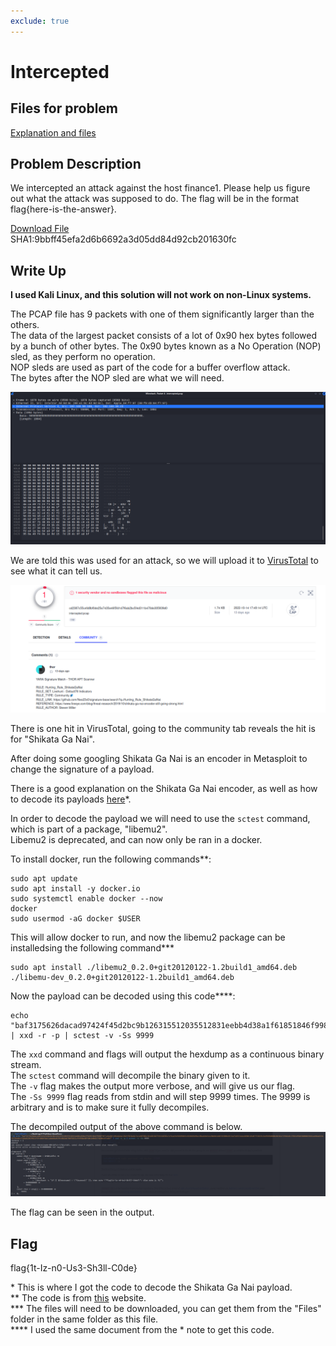 ```yaml
---
exclude: true
---
```

# Intercepted

## Files for problem
[Explanation and files](../Files/Files.html)

## Problem Description

We intercepted an attack against the host finance1. Please help us figure out what the attack was supposed to do. The flag will be in the format flag{here-is-the-answer}.

[Download File](https://tinyurl.com/he24hwmv)  
SHA1:9bbff45efa2d6b6692a3d05dd84d92cb201630fc


## Write Up

<b>I used Kali Linux, and this solution will not work on non-Linux systems.</b>

The PCAP file has 9 packets with one of them significantly larger than the others.  
The data of the largest packet consists of a lot of 0x90 hex bytes followed by a bunch of other bytes.
The 0x90 bytes known as a No Operation (NOP) sled, as they perform no operation.  
NOP sleds are used as part of the code for a buffer overflow attack.  
The bytes after the NOP sled are what we will need.

![NOP Sled and code](NOPSled.PNG "Hex values for NOP sled and code")



We are told this was used for an attack, so we will upload it to [VirusTotal](https://www.virustotal.com/gui/home/upload) to see what it can tell us.  

![VT Output](VTShikataGaNai.PNG "VT Output")



There is one hit in VirusTotal, going to the community tab reveals the hit is for "Shikata Ga Nai".

After doing some googling Shikata Ga Nai is an encoder in Metasploit to change the signature of a payload.

There is a good explanation on the Shikata Ga Nai encoder, as well as how to decode its payloads [here](https://marcosvalle.github.io/re/exploit/2018/08/25/shikata-ga-nai.html)*.

In order to decode the payload we will need to use the `sctest` command, which is part of a package, "libemu2".  
Libemu2 is deprecated, and can now only be ran in a docker.  

To install docker, run the following commands**: 
```
sudo apt update
sudo apt install -y docker.io
sudo systemctl enable docker --now
docker
sudo usermod -aG docker $USER
```

This will allow docker to run, and now the libemu2 package can be installedsing the following command***
```
sudo apt install ./libemu2_0.2.0+git20120122-1.2build1_amd64.deb ./libemu-dev_0.2.0+git20120122-1.2build1_amd64.deb
```

Now the payload can be decoded using this code****:
```
echo "baf3175626dacad97424f45d2bc9b126315512035512831eebb4d38a1f61851846f998ff0f1e8ad07c894b46ac2b25f83b48e7ec4d8f08ec82ed6182f39310296474feae54566956b5cd32b691d9acd9aa6d434420ebb2a687d39884917a4fa9331eea1890c2d407753835c3ed5b5b0b8bc0cb24735b2edc1f02495bd1b0b8d26b14add4a633422794e8cc748a622039621f5fc0defda41aba6da83f640b2dd70bf3831cf4958a40f40e1e0d157d20dc6fadbf" | xxd -r -p | sctest -v -Ss 9999
```

The `xxd` command and flags will output the hexdump as a continuous binary stream.  
The `sctest` command will decompile the binary given to it.  
The `-v` flag makes the output more verbose, and will give us our flag.  
The `-Ss 9999` flag reads from stdin and will step 9999 times. The 9999 is arbitrary and is to make sure it fully decompiles.

The decompiled output of the above command is below.
![Decompiled Payload](sctestOutput.PNG "Decompiled Shikata Ga Nai Payload")



The flag can be seen in the output.

## Flag

flag{1t-Iz-n0-Us3-Sh3ll-C0de}


&ast; This is where I got the code to decode the Shikata Ga Nai payload.  
** The code is from [this](https://www.kali.org/docs/containers/installing-docker-on-kali/) website.  
*** The files will need to be downloaded, you can get them from the "Files" folder in the same folder as this file.  
**** I used the same document from the * note to get this code.   
